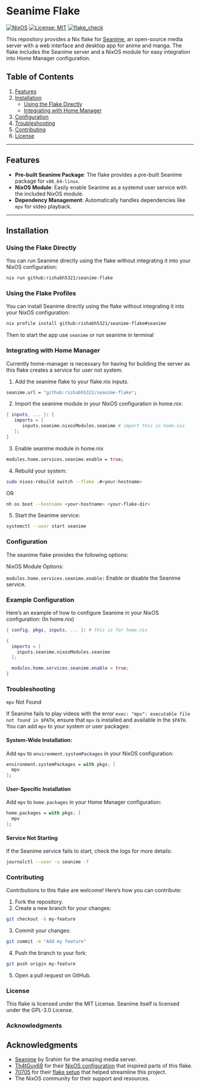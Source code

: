 # Seanime Flake

[![NixOS](https://img.shields.io/badge/NixOS-supported-blue.svg)](https://nixos.org)
[![License: MIT](https://img.shields.io/badge/License-MIT-green.svg)](LICENSE)
[![flake_check](https://github.com/Rishabh5321/seanime-flake/actions/workflows/flake_check.yml/badge.svg)](https://github.com/Rishabh5321/seanime-flake/actions/workflows/flake_check.yml)

This repository provides a Nix flake for [Seanime](https://github.com/5rahim/seanime), an open-source media server with a web interface and desktop app for anime and manga. The flake includes the Seanime server and a NixOS module for easy integration into Home Manager configuration.

## Table of Contents
1. [Features](#features)
2. [Installation](#installation)
   - [Using the Flake Directly](#using-the-flake-directly)
   - [Integrating with Home Manager](#integrating-with-home-manager)
3. [Configuration](#configuration)
4. [Troubleshooting](#troubleshooting)
5. [Contributing](#contributing)
6. [License](#license)

---

## Features
- **Pre-built Seanime Package**: The flake provides a pre-built Seanime package for `x86_64-linux`.
- **NixOS Module**: Easily enable Seanime as a systemd user service with the included NixOS module.
- **Dependency Management**: Automatically handles dependencies like `mpv` for video playback.

---

## Installation

### Using the Flake Directly
You can run Seanime directly using the flake without integrating it into your NixOS configuration:

```bash
nix run github:rishabh5321/seanime-flake
```
### Using the Flake Profiles

You can install Seanime directly using the flake without integrating it into your NixOS configuration:
```bash
nix profile install github:rishabh5321/seanime-flake#seanime
```
Then to start the app use `seanime` or run seanime in terminal

### Integrating with Home Manager 

Currently home-manager is necessary for having for building the server as this flake creates a service for user not system.

1. Add the seanime flake to your flake.nix inputs.
```nix
seanime.url = "github:rishabh5321/seanime-flake";
```
2. Import the seanime module in your NixOS configuration in home.nix:
```nix
{ inputs, ... }: {
   imports = [
      inputs.seanime.nixosModules.seanime # import this in home.nix
   ];
}
```
3. Enable seanime module in home.nix
```nix
modules.home.services.seanime.enable = true;
```
4. Rebuild your system:
```bash
sudo nixos-rebuild switch --flake .#<your-hostname>
```
OR
```bash
nh os boot --hostname <your-hostname> <your-flake-dir>
```
5. Start the Seanime service:
```bash
systemctl --user start seanime
```

### Configuration

The seanime flake provides the following options:

NixOS Module Options:

`modules.home.services.seanime.enable:` Enable or disable the Seanime service.

### Example Configuration

Here’s an example of how to configure Seanime in your NixOS configuration: (In home.nix)

```nix
{ config, pkgs, inputs, ... }: # this is for home.nix

{
  imports = [
    inputs.seanime.nixosModules.seanime
  ];

  modules.home.services.seanime.enable = true;
}
```

### Troubleshooting

`mpv` Not Found

If Seanime fails to play videos with the error `exec: "mpv": executable file not found in $PATH`, ensure that `mpv` is installed and available in the `$PATH`. You can add `mpv` to your system or user packages:

#### System-Wide Installation:

Add `mpv` to `environment.systemPackages` in your NixOS configuration:
```nix
environment.systemPackages = with pkgs; [
  mpv
];
```

#### User-Specific Installation
Add `mpv` to `home.packages` in your Home Manager configuration:
```nix
home.packages = with pkgs; [
  mpv
];
```

#### Service Not Starting
If the Seanime service fails to start, check the logs for more details:
```bash
journalctl --user -u seanime -f
```

### Contributing

Contributions to this flake are welcome! Here’s how you can contribute:
1. Fork the repository.
2. Create a new branch for your changes:
```bash
git checkout -b my-feature
```
3. Commit your changes:
```bash
git commit -m "Add my feature"
```
4. Push the branch to your fork:
```bash
git push origin my-feature
```
5. Open a pull request on GitHub.

### License
This flake is licensed under the MIT License. Seanime itself is licensed under the GPL-3.0 License.

### Acknowledgments

## Acknowledgments
- [Seanime](https://github.com/5rahim/seanime) by 5rahim for the amazing media server.
- [Th4tGuy69](https://github.com/Th4tGuy69) for their [NixOS configuration](https://github.com/Th4tGuy69/nixos-config) that inspired parts of this flake.
- [70705](https://github.com/70705) for their [flake setup](https://github.com/70705/nixconfig) that helped streamline this project.
- The NixOS community for their support and resources.
